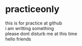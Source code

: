 # practiceonly
this is for practice at github
<br/>
i am writting something
<br/>
please dont disturb me at this time
<br/>
hello friends

